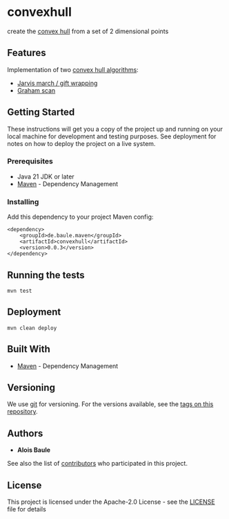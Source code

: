 # convexhull

create the [convex hull](https://en.wikipedia.org/wiki/Convex_hull) from a set of 2 dimensional points

## Features

Implementation of two [convex hull algorithms](https://en.wikipedia.org/wiki/Convex_hull_algorithms):

* [Jarvis march / gift wrapping](https://en.wikipedia.org/wiki/Gift_wrapping_algorithm)
* [Graham scan](https://en.wikipedia.org/wiki/Graham_scan)

## Getting Started

These instructions will get you a copy of the project up and running on your local machine for development and testing
purposes. See deployment for notes on how to deploy the project on a live system.

### Prerequisites

* Java 21 JDK or later
* [Maven](https://maven.apache.org/) - Dependency Management

### Installing

Add this dependency to your project Maven config:

```
<dependency>
    <groupId>de.baule.maven</groupId>
    <artifactId>convexhull</artifactId>
    <version>0.0.3</version>
</dependency>
```

## Running the tests

```
mvn test
```

## Deployment

```
mvn clean deploy
```

## Built With

* [Maven](https://maven.apache.org/) - Dependency Management

## Versioning

We use [git](https://git-scm.com/) for versioning. For the versions available, see
the [tags on this repository](https://github.com/baulea/convexhull/tags).

## Authors

* **Alois Baule**

See also the list of [contributors](https://github.com/baulea/convexhull/contributors) who participated in this project.

## License

This project is licensed under the Apache-2.0 License - see the [LICENSE](LICENSE) file for details

